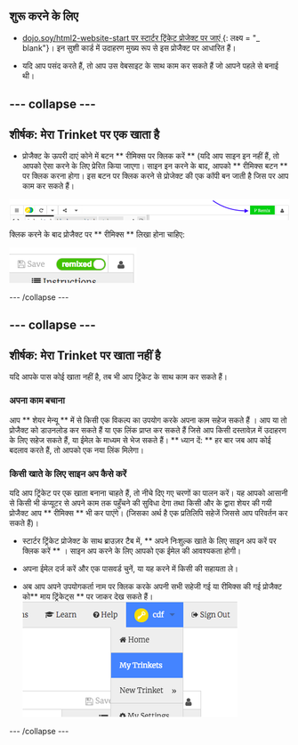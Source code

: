 ## शुरू करने के लिए

- [ dojo.soy/html2-website-start पर स्टार्टर ट्रिंकेट प्रोजेक्ट पर जाएं ](http://dojo.soy/html2-website-start) {: लक्ष्य = "_ blank"}। इन सुशी कार्ड में उदाहरण मुख्य रूप से इस प्रोजैक्ट पर आधारित हैं।

- यदि आप पसंद करते हैं, तो आप उस वेबसाइट के साथ काम कर सकते हैं जो आपने पहले से बनाई थी।

## \--- collapse \---

## शीर्षक: मेरा Trinket पर एक खाता है

- प्रोजैक्ट के ऊपरी दाएं कोने में बटन ** रीमिक्स पर क्लिक करें ** (यदि आप साइन इन नहीं हैं, तो आपको ऐसा करने के लिए प्रेरित किया जाएगा। साइन इन करने के बाद, आपको ** रीमिक्स बटन ** पर क्लिक करना होगा। इस बटन पर क्लिक करने से प्रोजेक्ट की एक कॉपी बन जाती है जिस पर आप काम कर सकते हैं। 

![रीमिक्स बटन](images/tktRemixButtonArrow.png)

क्लिक करने के बाद प्रोजैक्ट पर ** रीमिक्स ** लिखा होना चाहिए:

![बटन अब "रिमिक्स"" कहता है](images/tktRemixedSmall.png)

\--- /collapse \---

## \--- collapse \---

## शीर्षक: मेरा Trinket पर खाता नहीं है

यदि आपके पास कोई खाता नहीं है, तब भी आप ट्रिंकेट के साथ काम कर सकते हैं।

### अपना काम बचाना

आप ** शेयर मेन्यू ** में से किसी एक विकल्प का उपयोग करके अपना काम सहेज सकते हैं । आप या तो प्रोजैक्ट को डाउनलोड कर सकते हैं या एक लिंक प्राप्त कर सकते हैं जिसे आप किसी दस्तावेज़ में उदाहरण के लिए सहेज सकते हैं, या ईमेल के माध्यम से भेज सकते हैं। ** ध्यान दें: ** हर बार जब आप कोई बदलाव करते हैं, तो आपको एक नया लिंक मिलेगा।

### किसी खाते के लिए साइन अप कैसे करें

यदि आप ट्रिंकेट पर एक खाता बनाना चाहते हैं, तो नीचे दिए गए चरणों का पालन करें। यह आपको आसानी से किसी भी कंप्यूटर से अपने काम तक पहुँचने की सुविधा देगा तथा किसी और के द्वारा शेयर की गयी प्रोजैक्ट आप ** रीमिक्स ** भी कर पाएंगे। (जिसका अर्थ है एक प्रतिलिपि सहेजें जिससे आप परिवर्तन कर सकते हैं)।

- स्टार्टर ट्रिंकेट प्रोजेक्ट के साथ ब्राउज़र टैब में, ** अपने निःशुल्क खाते के लिए साइन अप करें पर क्लिक करें ** । साइन अप करने के लिए आपको एक ईमेल की आवश्यकता होगी।

- अपना ईमेल दर्ज करें और एक पासवर्ड चुनें, या यह करने में किसी की सहायता ले।

- अब आप अपने उपयोगकर्ता नाम पर क्लिक करके अपनी सभी सहेजी गई या रीमिक्स की गई प्रोजैक्ट को** माय ट्रिंकेट्स ** पर जाकर देख सकते हैं। !["मेरी ट्रिंकेट" मेनू आइटम](images/myTrinketsMenu.png)

\--- /collapse \---